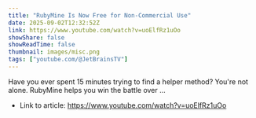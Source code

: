 ```yaml
---
title: "RubyMine Is Now Free for Non-Commercial Use"
date: 2025-09-02T12:32:52Z
link: https://www.youtube.com/watch?v=uoElfRz1uOo
showShare: false
showReadTime: false
thumbnail: images/misc.png
tags: ["youtube.com/@JetBrainsTV"]
---
```

Have you ever spent 15 minutes trying to find a helper method? You're not alone. RubyMine helps you win the battle over ...

- Link to article: https://www.youtube.com/watch?v=uoElfRz1uOo